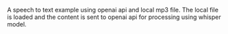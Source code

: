 A speech to text example using openai api and local mp3 file.
The local file is loaded and the content is sent to openai api for processing using whisper model.